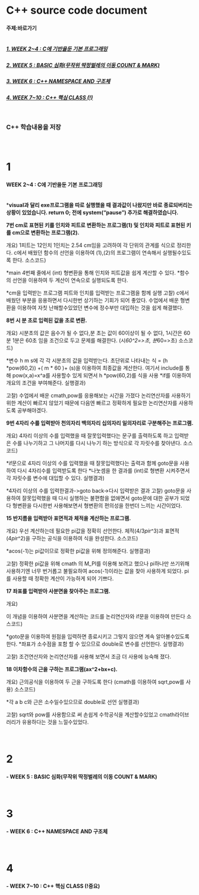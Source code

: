 # C++ source code document<br/>
#### 주제:바로가기<br/><br/>
##### [1. WEEK 2~4 : C에 기반을둔 기본 프로그래밍](#1)
##### [2. WEEK 5 : BASIC 심화(무작위 딱정벌레의 이동 COUNT & MARK)](#2)

##### [3. WEEK 6 : C++ NAMESPACE AND 구조체](#3)
##### [4. WEEK 7~10 : C++ 핵심 CLASS (!)](#4)<br/><br/><br/>
### **C++ 학습내용을 저장**  <br/><br/><br/>
# 1
#### WEEK 2~4 : C에 기반을둔 기본 프로그래밍 <br/><br/> 
  

***visual과 달리 exe프로그램을  따로 실행했을 때 결과값이 나왔지만 바로 종료되버리는 상황이 있었습니다. return 0; 전에 system(“pause”) 추가로 해결하였습니다.**  
  
  
  
**7번 cm로 표현된 키를 인치와 피트로 변환하는 프로그램(1) 및 인치와 피트로 표현된 키를 cm으로 변환하는 프로그램(2).**  

개요)
1피트는 12인치 1인치는 2.54 cm임을 고려하여 각 단위의 관계를 식으로 정리한다. c에서 배웠던 함수의 선언을 이용하여 (1),(2)의 프로그램이 연속해서 실행될수있도록 한다.
소스코드)

*main 4번째 줄에서 (int) 형변환을 통해 인치와 피트값을 쉽게 계산할 수 있다.
*함수의 선언을 이용하여 두 계산이 연속으로 실행되도록 한다.

*cm을 입력받는 프로그램 피트와 인치를 입력받는 프로그램을 함께 실행
고찰) 
c에서 배웠던 부분을 응용하면서 다시한번 상기하는 기회가 되어 좋았다.
수업에서 배운 형변환을 이용하여 자칫 난해할수있었던 변수에 정수부만 대입하는 것을 쉽게 해결했다.

**8번 시 분 초로 입력된 값을 초로 변환.**

개요)
시분초의 값은 음수가 될 수 없다,분 초는 값이 60이상이 될 수 없다, 1시간은 60분 1분은 60초 임을 조건으로 두고 문제를 해결한다.
(시*60^2=>초, 분*60=>초) 
소스코드)

*변수 h m s에 각 각 시분초의 값을 입력받는다. 초단위로 나타내는 식 = (h *pow(60,2)) +( m * 60 )+ (s)을 이용하여 최종값을 계산한다. 여기서 include<cmath>를 통해 pow(x,a)=x^a를 사용할수 있게 되면서 h *pow(60,2)를 식을 사용
*if를 이용하여 개요의 조건을 부여해준다.
실행결과)

고찰)
수업에서 배운 cmath,pow를 응용해보는 시간을 가졌다
논리연산자를 사용하기위한 계산이 빠르지 않았기 때문에 다음엔 빠르고 정확하게 필요한 논리연산자를 사용하도록 공부해야겠다.

**9번 4자리 수를 입력받아 천의자리 백의자리 십의자리 일의자리로 구분해주는 프로그램.**

개요)
4자리 이상의 수를 입력했을 때 잘못입력했다는 문구를 출력하도록 하고 입력받은 수를 나누기하고 그 나머지를 다시 나누기 하는 방식으로 각 자릿수를 찾아낸다. 
소스코드)
 
*if문으로 4자리 이상의 수를 입력했을 때 잘못입력했다는 출력과 함께 goto문을 사용하여 다시 4자리수를 입력받도록 한다
*나눗셈을 한 결과를 (int)로 형변환 시켜주면서 각 자릿수를 변수에 대입할 수 있다.
실행결과)

*4자리 이상의 수를 입력한결과->goto back->다시 입력받은 결과
고찰)
goto문을 사용하여 잘못입력했을 때 다시 실행하는 불편함을 없애면서 goto문에 대한 공부가 되었다
형변환을 다시한번 사용해보면서 형변환의 편의성을 한번더 느끼는 시간이었다.

**15 반지름을 입력받아 표면적과 체적을 계산하는 프로그램.**

개요)
우선 계산하는데 필요한 pi값을 정확히 선언한다. 체적(4/3*pi*r^3)과 표면적(4*pi*r^2)을 구하는 공식을 이용하여 식을 완성한다. 
소스코드)

*acos(-1)는 pi값이므로 정확한 pi값을 위해 정의해준다.
실행결과)

고찰)
정확한 pi값을 위해 cmath 의 M_PI를 이용해 보려고 했으나 pi하나만 쓰기위해 사용하기엔 너무 번거롭고 불필요하여 acos(-1)이라는 값을 찾아 사용하게 되었다. pi를 사용할 때 정확한 계산이 가능하게 되어 기쁘다.



**17 좌표를 입력받아 사분면을 찾아주는 프로그램.**

개요)

이 개념을 이용하여 사분면을 계산하는 코드를 논리연산자와 if문을 이용하여 만든다
소스코드)	


*goto문을 이용하여 원점을 입력하면 종료시키고 그렇지 않으면 계속 알아볼수있도록 한다.
*좌표가 소수점을 포함 할 수 있으므로 double로 변수를 선언한다.
실행결과)

고찰)
조건연산자와 논리연산자를 사용해 보면서 조금 더 사용에 능숙해 졌다.

**18 이차함수의 근을 구하는 프로그램(ax^2+bx+c).**

개요)
근의공식을 이용하여 두 근을 구하도록 한다 (cmath를 이용하여 sqrt,pow를 사용)
소스코드)

*각 a b c와 근은 소수일수있으므로 double로 선언
실행결과)

고찰)
sqrt와 pow를 사용함으로 써 손쉽게 수학공식을 계산할수있었고 cmath라이브러리가 유용하다는 것을 느낄수있었다.<br/><br/><br/>


# 2
#### - WEEK 5 :  BASIC 심화(무작위 딱정벌레의 이동 COUNT & MARK)<br/><br/><br/>

# 3
#### - WEEK 6 : C++ NAMESPACE AND 구조체<br/><br/><br/> 

# 4
#### - WEEK 7~10 : C++ 핵심 CLASS (!중요)<br/><br/><br/> 



